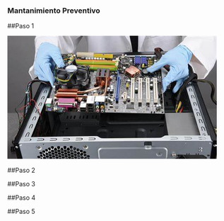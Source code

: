 ### Mantanimiento Preventivo

##Paso 1

![Imagen del CPU](CPU.jpg)

##Paso 2

##Paso 3

##Paso 4

##Paso 5
